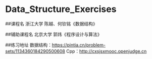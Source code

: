 # Data_Structure_Exercises

##课程名
浙江大学 陈越、何钦铭《数据结构》

##辅助课程名
北京大学 郭炜《程序设计与算法》

##练习地址
数据结构：https://pintia.cn/problem-sets/1134360184290500608
Cpp：http://cxsjsxmooc.openjudge.cn